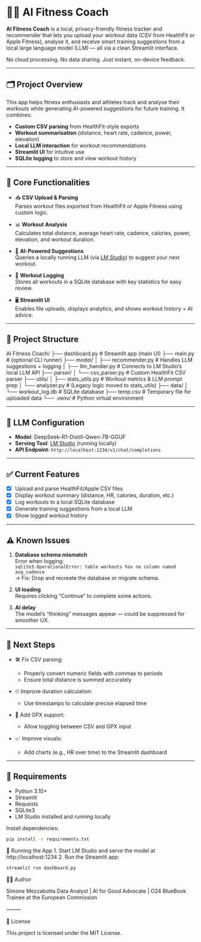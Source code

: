# 🏃‍♂️ AI Fitness Coach

**AI Fitness Coach** is a local, privacy-friendly fitness tracker and recommender that lets you upload your workout data (CSV from HealthFit or Apple Fitness), analyse it, and receive smart training suggestions from a local large language model (LLM) — all via a clean Streamlit interface.

No cloud processing. No data sharing. Just instant, on-device feedback.

---

## 🗂️ Project Overview

This app helps fitness enthusiasts and athletes track and analyse their workouts while generating AI-powered suggestions for future training. It combines:

- **Custom CSV parsing** from HealthFit-style exports
- **Workout summarisation** (distance, heart rate, cadence, power, elevation)
- **Local LLM interaction** for workout recommendations
- **Streamlit UI** for intuitive use
- **SQLite logging** to store and view workout history

---

## 🔧 Core Functionalities

- 📥 **CSV Upload & Parsing**  
  Parses workout files exported from HealthFit or Apple Fitness using custom logic.

- 📊 **Workout Analysis**  
  Calculates total distance, average heart rate, cadence, calories, power, elevation, and workout duration.

- 🧠 **AI-Powered Suggestions**  
  Queries a locally running LLM (via [LM Studio](https://lmstudio.ai)) to suggest your next workout.

- 💾 **Workout Logging**  
  Stores all workouts in a SQLite database with key statistics for easy review.

- 🖥️ **Streamlit UI**  
  Enables file uploads, displays analytics, and shows workout history + AI advice.

---

## 📁 Project Structure
AI Fitness Coach/
├── dashboard.py               # Streamlit app (main UI)
├── main.py                    # (optional CLI runner)
├── model/
│   ├── recommender.py         # Handles LLM suggestions + logging
│   ├── llm_handler.py         # Connects to LM Studio’s local LLM API
├── parser/
│   └── csv_parser.py          # Custom HealthFit CSV parser
├── utils/
│   ├── stats_utils.py         # Workout metrics & LLM prompt prep
│   └── analyzer.py            # (Legacy logic moved to stats_utils)
├── data/
│   └── workout_log.db         # SQLite database
├── temp.csv                   # Temporary file for uploaded data
└── .venv/                     # Python virtual environment

---

## 🧠 LLM Configuration

- **Model**: DeepSeek-R1-Distill-Qwen-7B-GGUF  
- **Serving Tool**: [LM Studio](https://lmstudio.ai) (running locally)
- **API Endpoint**: `http://localhost:1234/v1/chat/completions`

---

## ✅ Current Features

- [x] Upload and parse HealthFit/Apple CSV files
- [x] Display workout summary (distance, HR, calories, duration, etc.)
- [x] Log workouts to a local SQLite database
- [x] Generate training suggestions from a local LLM
- [x] Show logged workout history

---

## ⚠️ Known Issues

1. **Database schema mismatch**  
   Error when logging:  
   `sqlite3.OperationalError: table workouts has no column named avg_cadence`  
   → Fix: Drop and recreate the database or migrate schema.

2. **UI loading**  
   Requires clicking “Continue” to complete some actions.

3. **AI delay**  
   The model’s “thinking” messages appear — could be suppressed for smoother UX.

---

## 🚧 Next Steps

- 🛠 Fix CSV parsing:
  - Properly convert numeric fields with commas to periods
  - Ensure total distance is summed accurately

- ⏱ Improve duration calculation:
  - Use timestamps to calculate precise elapsed time

- 🔄 Add GPX support:
  - Allow toggling between CSV and GPX input

- 📈 Improve visuals:
  - Add charts (e.g., HR over time) to the Streamlit dashboard

---

## 📌 Requirements

- Python 3.10+
- Streamlit
- Requests
- SQLite3
- LM Studio installed and running locally

Install dependencies:
```bash
pip install -r requirements.txt
```

🚀 Running the App
	1.	Start LM Studio and serve the model at http://localhost:1234
	2.	Run the Streamlit app:
```bash
streamlit run dashboard.py
```

🧑‍💻 Author

Simone Mezzabotta
Data Analyst | AI for Good Advocate | O24 BlueBook Trainee at the European Commission

⸻

📄 License

This project is licensed under the MIT License.